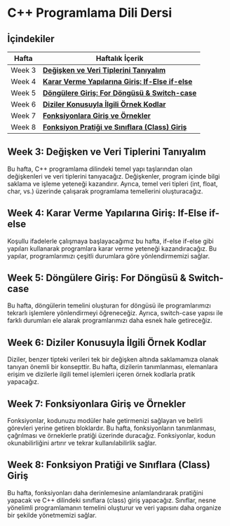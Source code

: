 # C++ Programlama Dili Dersi

## İçindekiler

| Hafta | Haftalık İçerik                             |
|-------|--------------------------------------------|
| Week 3 | [**Değişken ve Veri Tiplerini Tanıyalım**](#week-3) |
| Week 4 | [**Karar Verme Yapılarına Giriş: If-Else if-else**](#week-4) |
| Week 5 | [**Döngülere Giriş: For Döngüsü & Switch-case**](#week-5) |
| Week 6 | [**Diziler Konusuyla İlgili Örnek Kodlar**](#week-6)         |
| Week 7 | [**Fonksiyonlara Giriş ve Örnekler**](#week-7) |
| Week 8 | [**Fonksiyon Pratiği ve Sınıflara (Class) Giriş**](#week-8) |

## Week 3: Değişken ve Veri Tiplerini Tanıyalım

Bu hafta, C++ programlama dilindeki temel yapı taşlarından olan değişkenleri ve veri tiplerini tanıyacağız. Değişkenler, program içinde bilgi saklama ve işleme yeteneği kazandırır. Ayrıca, temel veri tipleri (int, float, char, vs.) üzerinde çalışarak programlama temellerini oluşturacağız.

## Week 4: Karar Verme Yapılarına Giriş: If-Else if-else

Koşullu ifadelerle çalışmaya başlayacağımız bu hafta, if-else if-else gibi yapıları kullanarak programlara karar verme yeteneği kazandıracağız. Bu yapılar, programlarımızı çeşitli durumlara göre yönlendirmemizi sağlar.

## Week 5: Döngülere Giriş: For Döngüsü & Switch-case

Bu hafta, döngülerin temelini oluşturan for döngüsü ile programlarımızı tekrarlı işlemlere yönlendirmeyi öğreneceğiz. Ayrıca, switch-case yapısı ile farklı durumları ele alarak programlarımızı daha esnek hale getireceğiz.

## Week 6: Diziler Konusuyla İlgili Örnek Kodlar

Diziler, benzer tipteki verileri tek bir değişken altında saklamamıza olanak tanıyan önemli bir konsepttir. Bu hafta, dizilerin tanımlanması, elemanlara erişim ve dizilerle ilgili temel işlemleri içeren örnek kodlarla pratik yapacağız.

## Week 7: Fonksiyonlara Giriş ve Örnekler

Fonksiyonlar, kodunuzu modüler hale getirmenizi sağlayan ve belirli görevleri yerine getiren bloklardır. Bu hafta, fonksiyonların tanımlanması, çağrılması ve örneklerle pratiği üzerinde duracağız. Fonksiyonlar, kodun okunabilirliğini artırır ve tekrar kullanılabilirlik sağlar.

## Week 8: Fonksiyon Pratiği ve Sınıflara (Class) Giriş

Bu hafta, fonksiyonları daha derinlemesine anlamlandırarak pratiğini yapacak ve C++ dilindeki sınıflara (class) giriş yapacağız. Sınıflar, nesne yönelimli programlamanın temelini oluşturur ve veri yapısını daha organize bir şekilde yönetmemizi sağlar.
